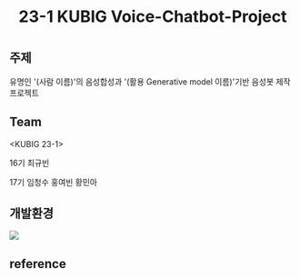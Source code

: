 <h1 align="center"> 
23-1 KUBIG Voice-Chatbot-Project
<h1/>
  
## 주제

유명인 '(사람 이름)'의 음성합성과 '(활용 Generative model 이름)'기반 음성봇 제작 프로젝트  
  
## Team

<KUBIG 23-1> 

16기 최규빈
  
17기 임청수 홍여빈 황민아
  
## 개발환경

<img src="https://img.shields.io/badge/Python-3776AB?style=for-the-badge&logo=Python&logoColor=white">

## reference
  




  
  

